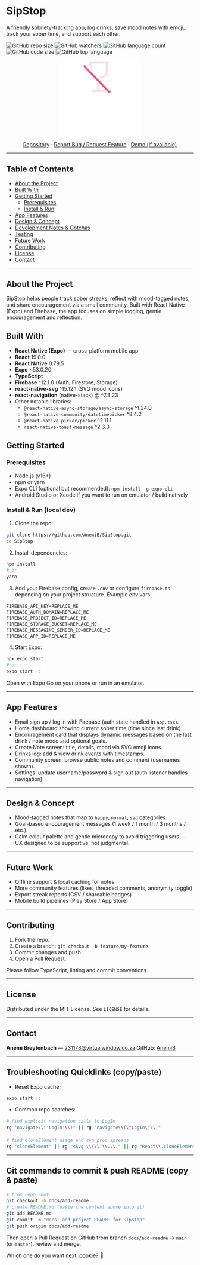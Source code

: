 # SipStop
A friendly sobriety-tracking app; log drinks, save mood notes with emoji, track your sober time, and support each other.

![GitHub repo size](https://img.shields.io/github/repo-size/AnemiB/SipStop)
![GitHub watchers](https://img.shields.io/github/watchers/AnemiB/SipStop)
![GitHub language count](https://img.shields.io/github/languages/count/AnemiB/SipStop)
![GitHub code size](https://img.shields.io/github/languages/code-size/AnemiB/SipStop)
![GitHub top language](https://img.shields.io/github/languages/top/AnemiB/SipStop)

<p align="center">
  <img src="/assets/Logo.png" alt="SipStop logo" width="220" />
</p>

<p align="center">
  <a href="https://github.com/AnemiB/SipStop">Repository</a>
  ·
  <a href="https://github.com/AnemiB/SipStop/issues">Report Bug / Request Feature</a>
  ·
  <a href="REPLACE_ME_DEMO_LINK">Demo (if available)</a>
</p>

---

## Table of Contents

- [About the Project](#about-the-project)  
- [Built With](#built-with)  
- [Getting Started](#getting-started)  
  - [Prerequisites](#prerequisites)  
  - [Install & Run](#install--run)  
- [App Features](#app-features)  
- [Design & Concept](#design--concept)  
- [Development Notes & Gotchas](#development-notes--gotchas)  
- [Testing](#testing)  
- [Future Work](#future-work)  
- [Contributing](#contributing)  
- [License](#license)  
- [Contact](#contact)

---

## About the Project

SipStop helps people track sober streaks, reflect with mood-tagged notes, and share encouragement via a small community. Built with React Native (Expo) and Firebase, the app focuses on simple logging, gentle encouragement and reflection.


## Built With

- **React Native (Expo)** — cross-platform mobile app
- **React** 19.0.0
- **React Native** 0.79.5
- **Expo** ~53.0.20
- **TypeScript**
- **Firebase** ^12.1.0 (Auth, Firestore, Storage)
- **react-native-svg** ^15.12.1 (SVG mood icons)
- **react-navigation** (native-stack) @ ^7.3.23
- Other notable libraries:
  - `@react-native-async-storage/async-storage` ^1.24.0
  - `@react-native-community/datetimepicker` ^8.4.2
  - `@react-native-picker/picker` ^2.11.1
  - `react-native-toast-message` ^2.3.3

## Getting Started

### Prerequisites

- Node.js (v16+)
- npm or yarn
- Expo CLI (optional but recommended): `npm install -g expo-cli`
- Android Studio or Xcode if you want to run on emulator / build natively

### Install & Run (local dev)

1. Clone the repo:
```bash
git clone https://github.com/AnemiB/SipStop.git
cd SipStop
````

2. Install dependencies:

```bash
npm install
# or
yarn
```

3. Add your Firebase config, create `.env` or configure `firebase.ts` depending on your project structure. Example env vars:

```
FIREBASE_API_KEY=REPLACE_ME
FIREBASE_AUTH_DOMAIN=REPLACE_ME
FIREBASE_PROJECT_ID=REPLACE_ME
FIREBASE_STORAGE_BUCKET=REPLACE_ME
FIREBASE_MESSAGING_SENDER_ID=REPLACE_ME
FIREBASE_APP_ID=REPLACE_ME
```

4. Start Expo:

```bash
npx expo start
# or
expo start -c
```

Open with Expo Go on your phone or run in an emulator.

---

## App Features

* Email sign up / log in with Firebase (auth state handled in `App.tsx`).
* Home dashboard showing current sober time (time since last drink).
* Encouragement card that displays dynamic messages based on the last drink / note mood and optional goals.
* Create Note screen: title, details, mood via SVG emoji icons.
* Drinks log: add & view drink events with timestamps.
* Community screen: browse public notes and comment (usernames shown).
* Settings: update username/password & sign out (auth listener handles navigation).

---

## Design & Concept

* Mood-tagged notes that map to `happy`, `normal`, `sad` categories.
* Goal-based encouragement messages (1 week / 1 month / 3 months / etc.).
* Calm colour palette and gentle microcopy to avoid triggering users — UX designed to be supportive, not judgmental.

---

## Future Work

* Offline support & local caching for notes
* More community features (likes, threaded comments, anonymity toggle)
* Export streak reports (CSV / shareable badges)
* Mobile build pipelines (Play Store / App Store)

---

## Contributing

1. Fork the repo.
2. Create a branch: `git checkout -b feature/my-feature`
3. Commit changes and push.
4. Open a Pull Request.

Please follow TypeScript, linting and commit conventions.

---

## License

Distributed under the MIT License. See `LICENSE` for details.

---

## Contact

**Anemi Breytenbach** — [231178@virtualwindow.co.za](mailto:231178@virtualwindow.co.za)
GitHub: [AnemiB](https://github.com/AnemiB)

---

## Troubleshooting Quicklinks (copy/paste)

* Reset Expo cache:

```bash
expo start -c
```

* Common repo searches:

```bash
# find explicit navigation calls to LogIn
rg "navigate\\('LogIn'\\)" || rg "navigate\\(\"LogIn\"\\)"

# find cloneElement usage and svg prop spreads
rg "cloneElement" || rg "<Svg \\{\\.\\.\\." || rg "React\\.cloneElement"
```
---

## Git commands to commit & push README (copy & paste)

```bash
# from repo root
git checkout -b docs/add-readme
# create README.md (paste the content above into it)
git add README.md
git commit -m "docs: add project README for SipStop"
git push origin docs/add-readme
````

Then open a Pull Request on GitHub from branch `docs/add-readme` → `main` (or `master`), review and merge.

Which one do you want next, pookie? 💜
